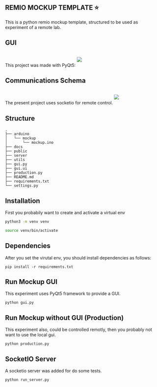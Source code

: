 ## REMIO MOCKUP TEMPLATE ⭐️
This is a python remio mockup template, structured to be used as experiment of a remote lab.

## GUI
This project was made with PyQt5:
<img src="./docs/gui.png" style="margin: 1rem 0;">

## Communications Schema
The present project uses socketio for remote control.
<img src="./docs/communications.png" style="margin: 1rem 0;">

## Structure
```
.
├── arduino
│   └── mockup
│       └── mockup.ino
├── docs
├── public
├── server
├── utils
├── gui.py
├── gui.ui
├── production.py
├── README.md
├── requirements.txt
└── settings.py
```

## Installation
First you probabily want to create and activate a virtual env
```bash
python3 -m venv venv

source venv/bin/activate
```

## Dependencies
After you set the virutal env, you should install dependencies as follows:
```
pip install -r requirements.txt
```

## Run Mockup GUI
This experiment uses PyQt5 framework to provide a GUI.
```
python gui.py
```

## Run Mockup without GUI (Production)
This experiment also, could be controlled remotly, then you probably not want to use the local gui.

```
python production.py
```
## SocketIO Server
A socketio server was added for do some tests.
```
python run_server.py
```
